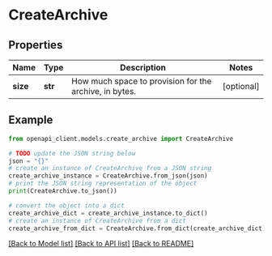 # CreateArchive


## Properties

Name | Type | Description | Notes
------------ | ------------- | ------------- | -------------
**size** | **str** | How much space to provision for the archive, in bytes. | [optional] 

## Example

```python
from openapi_client.models.create_archive import CreateArchive

# TODO update the JSON string below
json = "{}"
# create an instance of CreateArchive from a JSON string
create_archive_instance = CreateArchive.from_json(json)
# print the JSON string representation of the object
print(CreateArchive.to_json())

# convert the object into a dict
create_archive_dict = create_archive_instance.to_dict()
# create an instance of CreateArchive from a dict
create_archive_from_dict = CreateArchive.from_dict(create_archive_dict)
```
[[Back to Model list]](../README.md#documentation-for-models) [[Back to API list]](../README.md#documentation-for-api-endpoints) [[Back to README]](../README.md)


